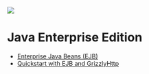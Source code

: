 ![](https://upload.wikimedia.org/wikipedia/commons/thumb/5/5d/Duke_%28Java_mascot%29_waving.svg/60px-Duke_%28Java_mascot%29_waving.svg.png)

# Java Enterprise Edition
* [Enterprise Java Beans (EJB)](EJB.md)
* [Quickstart with EJB and GrizzlyHttp](https://github.com/AppLoidx/jersey-grizzly-example)
